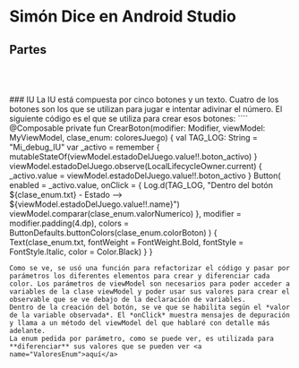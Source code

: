 # Simón Dice en Android Studio

## Partes
<br>
<br>
<br>     
### IU
La IU está compuesta por cinco botones y un texto.   
Cuatro de los botones son los que se utilizan para jugar e intentar adivinar el número. El siguiente código es el que se utiliza para crear esos botones:   
````
@Composable
private fun CrearBoton(modifier: Modifier, viewModel: MyViewModel, clase_enum: coloresJuego) {
    val TAG_LOG: String = "Mi_debug_IU"
    var _activo = remember { mutableStateOf(viewModel.estadoDelJuego.value!!.boton_activo) }
    viewModel.estadoDelJuego.observe(LocalLifecycleOwner.current) {
        _activo.value = viewModel.estadoDelJuego.value!!.boton_activo
    }
    Button(
        enabled = _activo.value,
        onClick = {
            Log.d(TAG_LOG, "Dentro del botón ${clase_enum.txt} - Estado --> ${viewModel.estadoDelJuego.value!!.name}")
            viewModel.comparar(clase_enum.valorNumerico)
        },
        modifier = modifier.padding(4.dp),
        colors = ButtonDefaults.buttonColors(clase_enum.colorBoton)
    ) {
        Text(clase_enum.txt, fontWeight = FontWeight.Bold, fontStyle = FontStyle.Italic, color = Color.Black)
    }
}

````
Como se ve, se usó una función para refactorizar el código y pasar por parámetros los diferentes elementos para crear y diferenciar cada color. Los parámetros de viewModel son necesarios para poder acceder a variables de la clase viewModel y poder usar sus valores para crear el observable que se ve debajo de la declaración de variables.    
Dentro de la creación del botón, se ve que se habilita según el *valor de la variable observada*. El *onClick* muestra mensajes de depuración y llama a un método del viewModel del que hablaré con detalle más adelante.   
La enum pedida por parámetro, como se puede ver, es utilizada para **diferenciar** sus valores que se pueden ver <a name="ValoresEnum">aquí</a>
